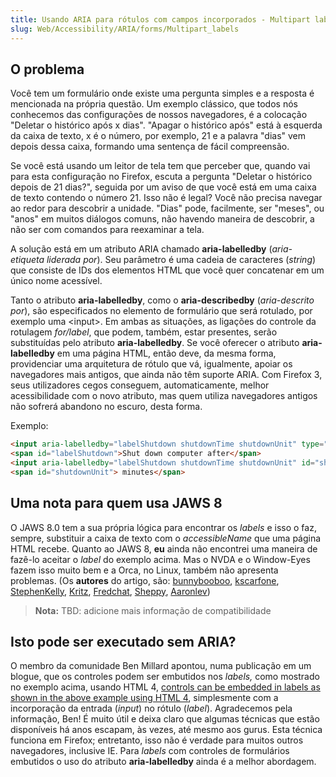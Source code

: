 ```yaml
---
title: Usando ARIA para rótulos com campos incorporados - Multipart labels
slug: Web/Accessibility/ARIA/forms/Multipart_labels
---
```


## O problema

Você tem um formulário onde existe uma pergunta simples e a resposta é mencionada na própria questão. Um exemplo clássico, que todos nós conhecemos das configurações de nossos navegadores, é a colocação "Deletar o histórico após x dias". "Apagar o histórico após" está à esquerda da caixa de texto, x é o número, por exemplo, 21 e a palavra "dias" vem depois dessa caixa, formando uma sentença de fácil compreensão.

Se você está usando um leitor de tela tem que perceber que, quando vai para esta configuração no Firefox, escuta a pergunta "Deletar o histórico depois de 21 dias?", seguida por um aviso de que você está em uma caixa de texto contendo o número 21. Isso não é legal? Você não precisa navegar ao redor para descobrir a unidade. "Dias" pode, facilmente, ser "meses", ou "anos" em muitos diálogos comuns, não havendo maneira de descobrir, a não ser com comandos para reexaminar a tela.

A solução está em um atributo ARIA chamado **aria-labelledby** (_aria-etiqueta liderada por_). Seu parâmetro é uma cadeia de caracteres (_string_) que consiste de IDs dos elementos HTML que você quer concatenar em um único nome acessível.

Tanto o atributo **aria-labelledby**, como o **aria-describedby** (_aria-descrito por_), são especificados no elemento de formulário que será rotulado, por exemplo uma \<input>. Em ambas as situações, as ligações do controle da rotulagem _for/label_, que podem, também, estar presentes, serão substituídas pelo atributo **aria-labelledby**. Se você oferecer o atributo **aria-labelledby** em uma página HTML, então deve, da mesma forma, providenciar uma arquitetura de rótulo que vá, igualmente, apoiar os navegadores mais antigos, que ainda não têm suporte ARIA. Com Firefox 3, seus utilizadores cegos conseguem, automaticamente, melhor acessibilidade com o novo atributo, mas quem utiliza navegadores antigos não sofrerá abandono no escuro, desta forma.

Exemplo:

```html
<input aria-labelledby="labelShutdown shutdownTime shutdownUnit" type="checkbox" />
<span id="labelShutdown">Shut down computer after</span>
<input aria-labelledby="labelShutdown shutdownTime shutdownUnit" id="shutdownTime" type="text" value="10" />
<span id="shutdownUnit"> minutes</span>
```

## Uma nota para quem usa JAWS 8

O JAWS 8.0 tem a sua própria lógica para encontrar os _labels_ e isso o faz, sempre, substituir a caixa de texto com o _accessibleName_ que uma página HTML recebe. Quanto ao JAWS 8, **eu** ainda não encontrei uma maneira de fazê-lo aceitar o _label_ do exemplo acima. Mas o NVDA e o Window-Eyes fazem isso muito bem e a Orca, no Linux, também não apresenta problemas. (Os **autores** do artigo, são: [bunnybooboo](/pt-BR/profiles/bunnybooboo), [kscarfone](/pt-BR/profiles/kscarfone), [StephenKelly](/pt-BR/profiles/StephenKelly), [Kritz](/pt-BR/profiles/Kritz), [Fredchat](/pt-BR/profiles/Fredchat), [Sheppy](/pt-BR/profiles/Sheppy), [Aaronlev](/pt-BR/profiles/Aaronlev))

> **Nota:** TBD: adicione mais informação de compatibilidade

## Isto pode ser executado sem ARIA?

O membro da comunidade Ben Millard apontou, numa publicação em um blogue, que os controles podem ser embutidos nos _labels,_ como mostrado no exemplo acima, usando HTML 4, [controls can be embedded in labels as shown in the above example using HTML 4](http://projectcerbera.com/blog/2008/03#day24), simplesmente com a incorporação da entrada (_input_) no rótulo (_label_). Agradecemos pela informação, Ben! É muito útil e deixa claro que algumas técnicas que estão disponíveis há anos escapam, às vezes, até mesmo aos gurus. Esta técnica funciona em Firefox; entretanto, isso não é verdade para muitos outros navegadores, inclusive IE. Para _labels_ com controles de formulários embutidos o uso do atributo **aria-labelledby** ainda é a melhor abordagem.

